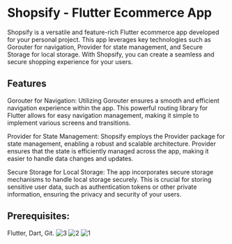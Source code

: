 # Shopsify - Flutter Ecommerce App
Shopsify is a versatile and feature-rich Flutter ecommerce app developed for your personal project. This app leverages key technologies such as Gorouter for navigation, Provider for state management, and Secure Storage for local storage. With Shopsify, you can create a seamless and secure shopping experience for your users.

## Features
Gorouter for Navigation: Utilizing Gorouter ensures a smooth and efficient navigation experience within the app. This powerful routing library for Flutter allows for easy navigation management, making it simple to implement various screens and transitions.

Provider for State Management: Shopsify employs the Provider package for state management, enabling a robust and scalable architecture. Provider ensures that the state is efficiently managed across the app, making it easier to handle data changes and updates.

Secure Storage for Local Storage: The app incorporates secure storage mechanisms to handle local storage securely. This is crucial for storing sensitive user data, such as authentication tokens or other private information, ensuring the privacy and security of your users.

## Prerequisites: 
Flutter,
Dart,
Git.
![3](https://github.com/munawr/shopsify_android/assets/106265891/975c757c-8506-4637-a357-0c909b6ed395)
![2](https://github.com/munawr/shopsify_android/assets/106265891/e41dcf7c-b0e2-46a1-a4b7-43b9092e9bf1)
![1](https://github.com/munawr/shopsify_android/assets/106265891/b38306f2-d30f-4770-ac20-d3e538737c79)
